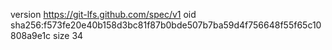 version https://git-lfs.github.com/spec/v1
oid sha256:f573fe20e40b158d3bc81f87b0bde507b7ba59d4f756648f55f65c10808a9e1c
size 34
